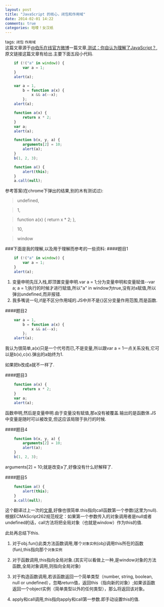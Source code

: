 ```yaml
---
layout: post
title: "JavaScript 的核心，闭包和作用域"
date: 2014-02-01 14:22
comments: true
categories: 哈喽！女汉纸
---
```

tags: `闭包` `作用域`
<br>
这篇文章源于[@伯乐在线官方微博](http://e.weibo.com/jobbole?ref=http%3A%2F%2Fweibo.com%2F1581992285%2Fprofile%3Ftopnav%3D1%26wvr%3D5%231354965989570)一篇文章,[测试：你自认为理解了JavaScript？](http://blog.jobbole.com/30468/),原文链接这篇文章有给出.主要下面五段小代码.

```javascript
    if (!("a" in window)) {
        var a = 1;
    }
    alert(a);
```
```javascript
    var a = 1,
	    b = function a(x) {
	        x && a(--x);
	    };
	alert(a);
```
```javascript
    function a(x) {
	    return x * 2;
	}
	var a;
	alert(a);
```
```javascript
    function b(x, y, a) {
	    arguments[2] = 10;
	    alert(a);
	}
	b(1, 2, 3);
```
```javascript
    function a() {
	    alert(this);
	}
	a.call(null);
```

参考答案(在chrome下弹出的结果,别的木有测试过):
> undefined,

> 1,

> function a(x) { return x * 2; },

> 10,

> window

###下面是我的理解,以及用于理解而参考的一些资料:
####题目1
```javascript
    if (!("a" in window)) {
        var a = 1;
    }
    alert(a);
```
1.  变量申明先压入栈,即顶置变量申明.var a = 1;分为变量申明和变量赋值--var a; a = 1;执行的时候才进行赋值,所以"a" in window为true,没有对a赋值,所以弹出undefined,而非报错.
2.  我多嘴说一句,if是不区分作用域的.JS中并不是{}区分变量作用范围,而是函数.

####题目2
```javascript
    var a = 1,
	    b = function a(x) {
	        x && a(--x);
	    };
	alert(a);
```
我认为很简单,a(x)只是一个代号而已,不是变量,所以跟var a = 1一点关系没有,它可以是b(x),c(x).弹出的a始终为1.

如果把b改成a就不一样了.

####题目3
```javascript
    function a(x) {
	    return x * 2;
	}
	var a;
	alert(a);
```
函数申明,然后是变量申明.由于变量没有赋值,那a没有被覆盖.输出的是函数体.JS中变量是随时可以被改变,但这应该局限于执行的时候.

####题目4
```javascript
    function b(x, y, a) {
	    arguments[2] = 10;
	    alert(a);
	}
	b(1, 2, 3);
```

arguments[2] = 10;就是改变a了,好像没有什么好解释了.

####题目5
```javascript
    function a() {
	    alert(this);
	}
	a.call(null);
```

这个翻译过上一次的[文章](http://coffeexu.github.io/blog/2013/10/15/javascript-function-invocation-patterns),好像也很简单.this指向call函数第一个参数(这里为null).根据ECMAScript262规范规定：如果第一个参数传入的对象调用者是null或者undefined的话，call方法将把全局对象（也就是window）作为this的值.

此处再总结下this.

1.  对于obj.fun()此类方法函数调用,哪个`对象实例`(obj)调用this所在的函数(fun),this指向那个`对象实例`

2.  对于函数调用,this指向全局对象.(其实可以看做上一种,是window对象的方法函数,全局对象调用,则指向全局对象)

3.  对于构造函数调用,若该函数返回一个简单类型（number, string, boolean, null or undefined），忽略return值，返回this（指向新的对象）;如果该函数返回一个object实例（简单类型以外的任何类型），那么将返回该对象。

4.  apply和call调用,this指向apply和call第一参数.即手动设置this的值.